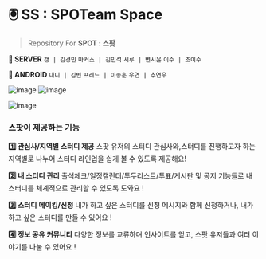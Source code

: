 # 🖲️ SS : SPOTeam Space
> Repository For **SPOT : 스팟**

**👥 SERVER** 
`갱 | 김경민` `마커스 | 김민석` `시루 | 변시윤` `이수 | 조이수`


**👥 ANDROID** 
`대니 | 김빈` `프레드 | 이종훈` `우연 | 추연우`



![image](https://github.com/user-attachments/assets/27badc56-59cf-4201-a79b-beb727c4d0a3)
![image](https://github.com/user-attachments/assets/9557ea21-1aa3-460b-870e-4aae7fa93533)


![image](https://github.com/user-attachments/assets/46545c0a-ac22-47d9-b075-0ca8a193eb2b)

### 스팟이 제공하는 기능
**1️⃣ 관심사/지역별 스터디 제공**
스팟 유저의 스터디 관심사와,스터디를 진행하고자 하는 지역별로 나누어
스터디 라인업을 쉽게 볼 수 있도록 제공해요!

**2️⃣ 내 스터디 관리**
출석체크/일정캘린더/투두리스트/투표/게시판 및 공지 기능들로
내 스터디를 체계적으로 관리할 수 있도록 도와요 !

**3️⃣ 스터디 메이킹/신청**
내가 하고 싶은 스터디를 신청 메시지와 함께 신청하거나, 
내가 하고 싶은 스터디를 만들 수 있어요 !

**4️⃣ 정보 공유 커뮤니티**
다양한 정보를 교류하며 인사이트를 얻고,
스팟 유저들과 여러 이야기를 나눌 수 있어요 !








